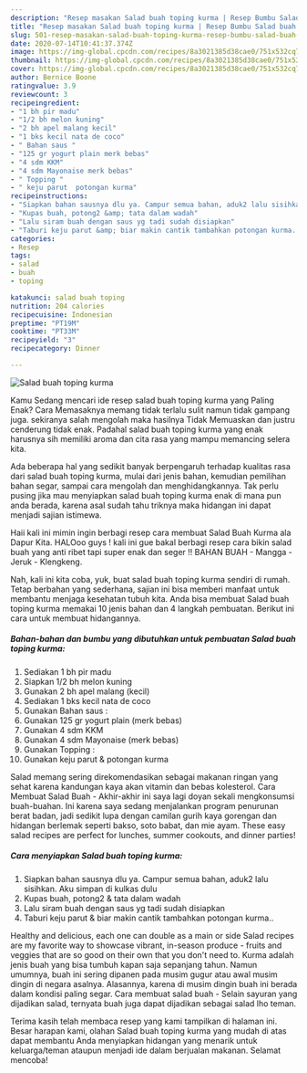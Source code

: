 ```yaml
---
description: "Resep masakan Salad buah toping kurma | Resep Bumbu Salad buah toping kurma Yang Bisa Manjain Lidah"
title: "Resep masakan Salad buah toping kurma | Resep Bumbu Salad buah toping kurma Yang Bisa Manjain Lidah"
slug: 501-resep-masakan-salad-buah-toping-kurma-resep-bumbu-salad-buah-toping-kurma-yang-bisa-manjain-lidah
date: 2020-07-14T10:41:37.374Z
image: https://img-global.cpcdn.com/recipes/8a3021385d38cae0/751x532cq70/salad-buah-toping-kurma-foto-resep-utama.jpg
thumbnail: https://img-global.cpcdn.com/recipes/8a3021385d38cae0/751x532cq70/salad-buah-toping-kurma-foto-resep-utama.jpg
cover: https://img-global.cpcdn.com/recipes/8a3021385d38cae0/751x532cq70/salad-buah-toping-kurma-foto-resep-utama.jpg
author: Bernice Boone
ratingvalue: 3.9
reviewcount: 3
recipeingredient:
- "1 bh pir madu"
- "1/2 bh melon kuning"
- "2 bh apel malang kecil"
- "1 bks kecil nata de coco"
- " Bahan saus "
- "125 gr yogurt plain merk bebas"
- "4 sdm KKM"
- "4 sdm Mayonaise merk bebas"
- " Topping "
- " keju parut  potongan kurma"
recipeinstructions:
- "Siapkan bahan sausnya dlu ya. Campur semua bahan, aduk2 lalu sisihkan. Aku simpan di kulkas dulu"
- "Kupas buah, potong2 &amp; tata dalam wadah"
- "Lalu siram buah dengan saus yg tadi sudah disiapkan"
- "Taburi keju parut &amp; biar makin cantik tambahkan potongan kurma.."
categories:
- Resep
tags:
- salad
- buah
- toping

katakunci: salad buah toping 
nutrition: 204 calories
recipecuisine: Indonesian
preptime: "PT19M"
cooktime: "PT33M"
recipeyield: "3"
recipecategory: Dinner

---
```



![Salad buah toping kurma](https://img-global.cpcdn.com/recipes/8a3021385d38cae0/751x532cq70/salad-buah-toping-kurma-foto-resep-utama.jpg)

Kamu Sedang mencari ide resep salad buah toping kurma yang Paling Enak? Cara Memasaknya memang tidak terlalu sulit namun tidak gampang juga. sekiranya salah mengolah maka hasilnya Tidak Memuaskan dan justru cenderung tidak enak. Padahal salad buah toping kurma yang enak harusnya sih memiliki aroma dan cita rasa yang mampu memancing selera kita.

Ada beberapa hal yang sedikit banyak berpengaruh terhadap kualitas rasa dari salad buah toping kurma, mulai dari jenis bahan, kemudian pemilihan bahan segar, sampai cara mengolah dan menghidangkannya. Tak perlu pusing jika mau menyiapkan salad buah toping kurma enak di mana pun anda berada, karena asal sudah tahu triknya maka hidangan ini dapat menjadi sajian istimewa.

Haii kali ini mimin ingin berbagi resep cara membuat Salad Buah Kurma ala Dapur Kita. HALOoo guys ! kali ini gue bakal berbagi resep cara bikin salad buah yang anti ribet tapi super enak dan seger !! BAHAN BUAH - Mangga - Jeruk - Klengkeng.


Nah, kali ini kita coba, yuk, buat salad buah toping kurma sendiri di rumah. Tetap berbahan yang sederhana, sajian ini bisa memberi manfaat untuk membantu menjaga kesehatan tubuh kita. Anda bisa membuat Salad buah toping kurma memakai 10 jenis bahan dan 4 langkah pembuatan. Berikut ini cara untuk membuat hidangannya.

<!--inarticleads1-->

##### Bahan-bahan dan bumbu yang dibutuhkan untuk pembuatan Salad buah toping kurma:

1. Sediakan 1 bh pir madu
1. Siapkan 1/2 bh melon kuning
1. Gunakan 2 bh apel malang (kecil)
1. Sediakan 1 bks kecil nata de coco
1. Gunakan  Bahan saus :
1. Gunakan 125 gr yogurt plain (merk bebas)
1. Gunakan 4 sdm KKM
1. Gunakan 4 sdm Mayonaise (merk bebas)
1. Gunakan  Topping :
1. Gunakan  keju parut &amp; potongan kurma


Salad memang sering direkomendasikan sebagai makanan ringan yang sehat karena kandungan kaya akan vitamin dan bebas kolesterol. Cara Membuat Salad Buah - Akhir-akhir ini saya lagi doyan sekali mengkonsumsi buah-buahan. Ini karena saya sedang menjalankan program penurunan berat badan, jadi sedikit lupa dengan camilan gurih kaya gorengan dan hidangan berlemak seperti bakso, soto babat, dan mie ayam. These easy salad recipes are perfect for lunches, summer cookouts, and dinner parties! 

<!--inarticleads2-->

##### Cara menyiapkan Salad buah toping kurma:

1. Siapkan bahan sausnya dlu ya. Campur semua bahan, aduk2 lalu sisihkan. Aku simpan di kulkas dulu
1. Kupas buah, potong2 &amp; tata dalam wadah
1. Lalu siram buah dengan saus yg tadi sudah disiapkan
1. Taburi keju parut &amp; biar makin cantik tambahkan potongan kurma..


Healthy and delicious, each one can double as a main or side Salad recipes are my favorite way to showcase vibrant, in-season produce - fruits and veggies that are so good on their own that you don&#39;t need to. Kurma adalah jenis buah yang bisa tumbuh kapan saja sepanjang tahun. Namun umumnya, buah ini sering dipanen pada musim gugur atau awal musim dingin di negara asalnya. Alasannya, karena di musim dingin buah ini berada dalam kondisi paling segar. Cara membuat salad buah - Selain sayuran yang dijadikan salad, ternyata buah juga dapat dijadikan sebagai salad lho teman. 

Terima kasih telah membaca resep yang kami tampilkan di halaman ini. Besar harapan kami, olahan Salad buah toping kurma yang mudah di atas dapat membantu Anda menyiapkan hidangan yang menarik untuk keluarga/teman ataupun menjadi ide dalam berjualan makanan. Selamat mencoba!
